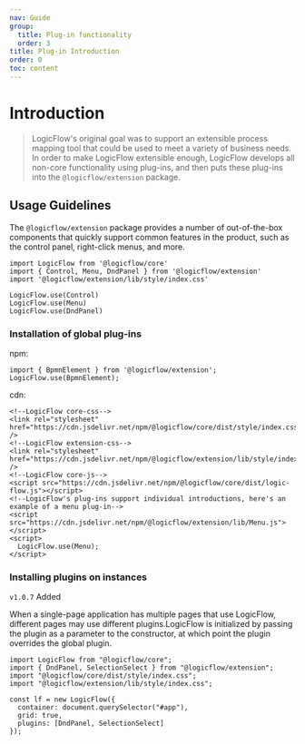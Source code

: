 ```yaml
---
nav: Guide
group:
  title: Plug-in functionality
  order: 3
title: Plug-in Introduction
order: 0
toc: content
---
```


# Introduction

> LogicFlow's original goal was to support an extensible process mapping tool that could be used to meet a variety of business needs. In order to make LogicFlow extensible enough, LogicFlow develops all non-core functionality using plug-ins, and then puts these plug-ins into the `@logicflow/extension` package.

## Usage Guidelines

The `@logicflow/extension` package provides a number of out-of-the-box components that quickly support common features in the product, such as the control panel, right-click menus, and more.

```tsx | purex | pure
import LogicFlow from '@logicflow/core'
import { Control, Menu, DndPanel } from '@logicflow/extension'
import '@logicflow/extension/lib/style/index.css'

LogicFlow.use(Control)
LogicFlow.use(Menu)
LogicFlow.use(DndPanel)
```


### Installation of global plug-ins

npm:
```tsx | pure
import { BpmnElement } from '@logicflow/extension';
LogicFlow.use(BpmnElement);
```

cdn:
```tsx | pure
<!--LogicFlow core-css-->
<link rel="stylesheet" href="https://cdn.jsdelivr.net/npm/@logicflow/core/dist/style/index.css" />
<!--LogicFlow extension-css-->
<link rel="stylesheet" href="https://cdn.jsdelivr.net/npm/@logicflow/extension/lib/style/index.css" />
<!--LogicFlow core-js-->
<script src="https://cdn.jsdelivr.net/npm/@logicflow/core/dist/logic-flow.js"></script>
<!--LogicFlow's plug-ins support individual introductions, here's an example of a menu plug-in-->
<script src="https://cdn.jsdelivr.net/npm/@logicflow/extension/lib/Menu.js"></script>
<script>
  LogicFlow.use(Menu);
</script>
```

### Installing plugins on instances

`v1.0.7` Added

When a single-page application has multiple pages that use LogicFlow, different pages may use different plugins.LogicFlow is initialized by passing the plugin as a parameter to the constructor, at which point the plugin overrides the global plugin.

```tsx | pure
import LogicFlow from "@logicflow/core";
import { DndPanel, SelectionSelect } from "@logicflow/extension";
import "@logicflow/core/dist/style/index.css";
import "@logicflow/extension/lib/style/index.css";

const lf = new LogicFlow({
  container: document.querySelector("#app"),
  grid: true,
  plugins: [DndPanel, SelectionSelect]
});
```

